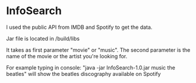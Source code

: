 # InfoSearch

I used the public API from IMDB and Spotify to get the data.


Jar file is located in /build/libs


It takes as first parameter "movie" or "music".
The second parameter is the name of the movie or the artist you're looking for.


For example typing in console: "java -jar InfoSearch-1.0.jar music the beatles" will show the beatles discography available on Spotify
